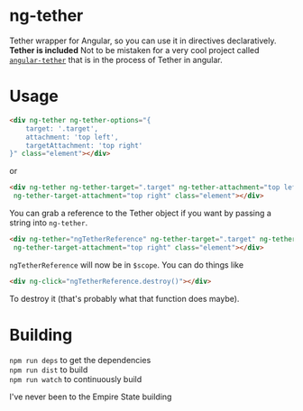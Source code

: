 ng-tether
=========

Tether wrapper for Angular, so you can use it in directives declaratively. **Tether is included**
Not to be mistaken for a very cool project called [`angular-tether`](https://github.com/nissoh/angular-tether) that is in the process of Tether in angular.

# Usage

```html
<div ng-tether ng-tether-options="{
    target: '.target',
    attachment: 'top left',
    targetAttachment: 'top right'
}" class="element"></div>
```

or

```html
<div ng-tether ng-tether-target=".target" ng-tether-attachment="top left"
 ng-tether-target-attachment="top right" class="element"></div>
```

You can grab a reference to the Tether object if you want by passing a string into `ng-tether`. 

```html
<div ng-tether="ngTetherReference" ng-tether-target=".target" ng-tether-attachment="top left"
 ng-tether-target-attachment="top right" class="element"></div>
```

`ngTetherReference` will now be in `$scope`. You can do things like

```html
<div ng-click="ngTetherReference.destroy()"></div>
```

To destroy it (that's probably what that function does maybe). 


# Building

`npm run deps` to get the dependencies  
`npm run dist` to build  
`npm run watch` to continuously build   

I've never been to the Empire State building
